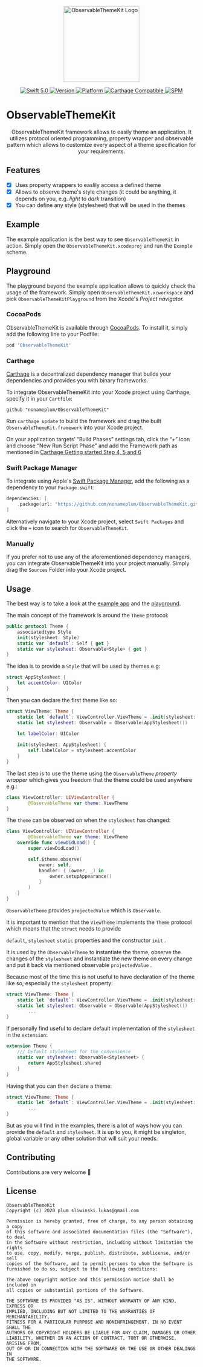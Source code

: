 <p align="center">
   <img width="200" src="https://raw.githubusercontent.com/SvenTiigi/SwiftKit/gh-pages/readMeAssets/SwiftKitLogo.png" alt="ObservableThemeKit Logo">
</p>

<p align="center">
   <a href="https://developer.apple.com/swift/">
      <img src="https://img.shields.io/badge/Swift-5.0-orange.svg?style=flat" alt="Swift 5.0">
   </a>
   <a href="http://cocoapods.org/pods/ObservableThemeKit">
      <img src="https://img.shields.io/cocoapods/v/ObservableThemeKit.svg?style=flat" alt="Version">
   </a>
   <a href="http://cocoapods.org/pods/ObservableThemeKit">
      <img src="https://img.shields.io/cocoapods/p/ObservableThemeKit.svg?style=flat" alt="Platform">
   </a>
   <a href="https://github.com/Carthage/Carthage">
      <img src="https://img.shields.io/badge/Carthage-compatible-4BC51D.svg?style=flat" alt="Carthage Compatible">
   </a>
   <a href="https://github.com/apple/swift-package-manager">
      <img src="https://img.shields.io/badge/Swift%20Package%20Manager-compatible-brightgreen.svg" alt="SPM">
   </a>
</p>

# ObservableThemeKit

<p align="center">
ObservableThemeKit framework allows to easily theme an application. It utilizes protocol oriented programming, property wrapper and observable pattern which allows to customize every aspect of a theme specification for your requirements.
</p>


## Features

- [x] Uses property wrappers to easlily access a defined theme
- [x] Allows to observe theme's style changes (it could be anything, it depends on you, e.g. _light_ to _dark_ transition)
- [x] You can define any style (stylesheet) that will be used in the themes

## Example

The example application is the best way to see `ObservableThemeKit` in action. Simply open the `ObservableThemeKit.xcodeproj` and run the `Example` scheme.

## Playground

The playground beyond the example application allows to quickly check the usage of the framework. Simply open `ObservableThemeKit.xcworkspace` and pick `ObservableThemeKitPlayground` from the Xcode's _Project navigator._

### CocoaPods

ObservableThemeKit is available through [CocoaPods](http://cocoapods.org). To install
it, simply add the following line to your Podfile:

```bash
pod 'ObservableThemeKit'
```

### Carthage

[Carthage](https://github.com/Carthage/Carthage) is a decentralized dependency manager that builds your dependencies and provides you with binary frameworks.

To integrate ObservableThemeKit into your Xcode project using Carthage, specify it in your `Cartfile`:

```ogdl
github "nonameplum/ObservableThemeKit"
```

Run `carthage update` to build the framework and drag the built `ObservableThemeKit.framework` into your Xcode project. 

On your application targets’ “Build Phases” settings tab, click the “+” icon and choose “New Run Script Phase” and add the Framework path as mentioned in [Carthage Getting started Step 4, 5 and 6](https://github.com/Carthage/Carthage/blob/master/README.md#if-youre-building-for-ios-tvos-or-watchos)

### Swift Package Manager

To integrate using Apple's [Swift Package Manager](https://swift.org/package-manager/), add the following as a dependency to your `Package.swift`:

```swift
dependencies: [
    .package(url: "https://github.com/nonameplum/ObservableThemeKit.git", from: "1.0.0")
]
```

Alternatively navigate to your Xcode project, select `Swift Packages` and click the `+` icon to search for `ObservableThemeKit`.

### Manually

If you prefer not to use any of the aforementioned dependency managers, you can integrate ObservableThemeKit into your project manually. Simply drag the `Sources` Folder into your Xcode project.

## Usage

The best way is to take a look at the [example app](##Example) and the [playground](##Playground).

The main concept of the framework is around the `Theme` protocol:

```swift
public protocol Theme {
    associatedtype Style
    init(stylesheet: Style)
    static var `default`: Self { get }
    static var stylesheet: Observable<Style> { get }
}
```

The idea is to provide a `Style` that will be used by themes e.g:

```swift
struct AppStylesheet {
    let accentColor: UIColor
}
```

Then you can declare the first theme like so:

```swift
struct ViewTheme: Theme {
    static let `default`: ViewController.ViewTheme = .init(stylesheet: AppStylesheet())
    static let stylesheet: Observable = Observable(AppStylesheet())
  
    let labelColor: UIColor

    init(stylesheet: AppStylesheet) {
        self.labelColor = stylesheet.accentColor
    }
}
```

The last step is to use the theme using the `ObservableTheme` _property wrapper_ which gives you freedom that the theme could be used anywhere e.g.:

```swift
class ViewController: UIViewController {
		@ObservableTheme var theme: ViewTheme
}
```

The `theme` can be observed on when the `stylesheet` has changed:

```swift
class ViewController: UIViewController {
		@ObservableTheme var theme: ViewTheme
    override func viewDidLoad() {
        super.viewDidLoad()

        self.$theme.observe(
            owner: self,
            handler: { (owner, _) in
                owner.setupAppearance()
            }
        )
    }
}
```

`ObservableTheme` provides `projectedValue` which is `Observable`.



It is important to mention that the `ViewTheme` implements the `Theme` protocol which means that the `struct` needs to provide

`default`, `stylesheet` `static` properties and the constructor `init` .

It is used by the `ObservableTheme` to instantiate the theme, observe the changes of the `stylesheet` and instantiate the new theme on every change and put it back via mentioned observable `projectedValue` .

Because most of the time this is not useful to have declaration of the theme like so, especially the `stylesheet` property:

```swift
struct ViewTheme: Theme {
    static let `default`: ViewController.ViewTheme = .init(stylesheet: AppStylesheet())
    static let stylesheet: Observable = Observable(AppStylesheet())
		...
}
```

If personally find useful to declare default implementation of the `stylesheet` in the `extension`:

```swift
extension Theme {
    /// Default stylesheet for the convenience
    static var stylesheet: Observable<Stylesheet> {
        return AppStylesheet.shared
    }
}
```

Having that you can then declare a theme:

```swift
struct ViewTheme: Theme {
    static let `default`: ViewController.ViewTheme = .init(stylesheet: Self.stylesheet.wrappedValue)
		...
}
```

But as you will find in the examples, there is a lot of ways how you can provide the `default` and `stylesheet`. It is up to you, it might be singleton, global variable or any other solution that will suit your needs.

## Contributing
Contributions are very welcome 🙌

## License

```
ObservableThemeKit
Copyright (c) 2020 plum sliwinski.lukas@gmail.com

Permission is hereby granted, free of charge, to any person obtaining a copy
of this software and associated documentation files (the "Software"), to deal
in the Software without restriction, including without limitation the rights
to use, copy, modify, merge, publish, distribute, sublicense, and/or sell
copies of the Software, and to permit persons to whom the Software is
furnished to do so, subject to the following conditions:

The above copyright notice and this permission notice shall be included in
all copies or substantial portions of the Software.

THE SOFTWARE IS PROVIDED "AS IS", WITHOUT WARRANTY OF ANY KIND, EXPRESS OR
IMPLIED, INCLUDING BUT NOT LIMITED TO THE WARRANTIES OF MERCHANTABILITY,
FITNESS FOR A PARTICULAR PURPOSE AND NONINFRINGEMENT. IN NO EVENT SHALL THE
AUTHORS OR COPYRIGHT HOLDERS BE LIABLE FOR ANY CLAIM, DAMAGES OR OTHER
LIABILITY, WHETHER IN AN ACTION OF CONTRACT, TORT OR OTHERWISE, ARISING FROM,
OUT OF OR IN CONNECTION WITH THE SOFTWARE OR THE USE OR OTHER DEALINGS IN
THE SOFTWARE.
```
